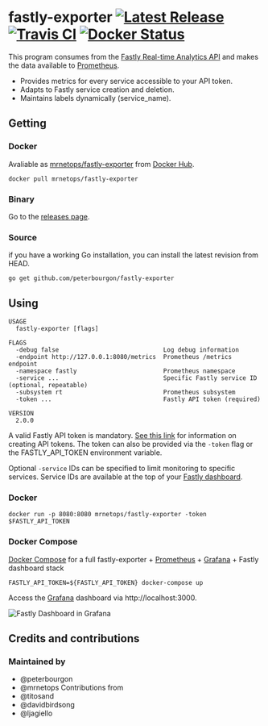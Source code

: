 # fastly-exporter [![Latest Release](https://img.shields.io/github/release/peterbourgon/fastly-exporter.svg?style=flat-square)](https://github.com/peterbourgon/fastly-exporter/releases/latest) [![Travis CI](https://travis-ci.org/peterbourgon/fastly-exporter.svg?branch=master)](https://travis-ci.org/peterbourgon/fastly-exporter) [![Docker Status](https://img.shields.io/docker/build/mrnetops/fastly-exporter.svg)](https://hub.docker.com/r/mrnetops/fastly-exporter)

This program consumes from the [Fastly Real-time Analytics API][rt] and makes
the data available to [Prometheus][prom].

* Provides metrics for every service accessible to your API token.
* Adapts to Fastly service creation and deletion.
* Maintains labels dynamically (service_name).

[rt]: https://docs.fastly.com/api/analytics
[prom]: https://prometheus.io

## Getting

### Docker

Avaliable as [mrnetops/fastly-exporter][container] from [Docker Hub][hub].

[container]: https://hub.docker.com/r/mrnetops/fastly-exporter
[hub]: https://hub.docker.com

```
docker pull mrnetops/fastly-exporter
```

### Binary

Go to the [releases page][releases].

[releases]: https://github.com/peterbourgon/fastly-exporter/releases

### Source

if you have a working Go installation, you can install the latest revision from HEAD.

```
go get github.com/peterbourgon/fastly-exporter
```

## Using

```
USAGE
  fastly-exporter [flags]

FLAGS
  -debug false                             Log debug information
  -endpoint http://127.0.0.1:8080/metrics  Prometheus /metrics endpoint
  -namespace fastly                        Prometheus namespace
  -service ...                             Specific Fastly service ID (optional, repeatable)
  -subsystem rt                            Prometheus subsystem
  -token ...                               Fastly API token (required)

VERSION
  2.0.0
```

A valid Fastly API token is mandatory. [See this link][token] for information
on creating API tokens. The token can also be provided via the `-token` flag
or the FASTLY_API_TOKEN environment variable.

Optional `-service` IDs can be specified to limit monitoring to specific
services. Service IDs are available at the top of your [Fastly dashboard][db].

[token]: https://docs.fastly.com/guides/account-management-and-security/using-api-tokens#creating-api-tokens
[db]: https://manage.fastly.com/services/all

### Docker

```
docker run -p 8080:8080 mrnetops/fastly-exporter -token $FASTLY_API_TOKEN
```

### Docker Compose

[Docker Compose][compose] for a full fastly-exporter + [Prometheus][prom] + 
[Grafana][grafana] + Fastly dashboard stack

[compose]: https://github.com/docker/compose
[grafana]: https://grafana.com

```
FASTLY_API_TOKEN=${FASTLY_API_TOKEN} docker-compose up
```

Access the [Grafana][grafana] dashboard via http://localhost:3000.

![Fastly Dashboard in Grafana](https://raw.githubusercontent.com/peterbourgon/fastly-exporter/master/compose/Fastly-Dashboard.png)

## Credits and contributions

### Maintained by 
* @peterbourgon 
* @mrnetops
Contributions from 
* @titosand
* @davidbirdsong
* @ljagiello
